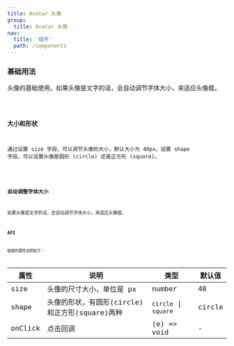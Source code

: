 ```yaml
---
title: Avatar 头像
group:
  title: Avatar 头像
nav:
  title: '组件'
  path: /components
---
```


### 基础用法

头像的基础使用。如果头像是文字的话，会自动调节字体大小，来适应头像框。

<code src="./demos/base.tsx" />

### 大小和形状

通过设置 size 字段，可以调节头像的大小，默认大小为 40px。设置 shape 字段，可以设置头像是圆形 (circle) 还是正方形 (square)。

<code src="./demos/size.tsx" />

### 自动调整字体大小

如果头像是文字的话，会自动调节字体大小，来适应头像框。
<code src="./demos/change.tsx" />

### API

链接的属性说明如下：

| 属性    | 说明                                           | 类型                 | 默认值 |
| ------- | ---------------------------------------------- | -------------------- | ------ |
| size    | 头像的尺寸大小，单位是 px                      | number               | 40     |
| shape   | 头像的形状，有圆形(circle)和正方形(square)两种 | `circle` \| `square` | circle |
| onClick | 点击回调                                       | (e) => void          | -      |
